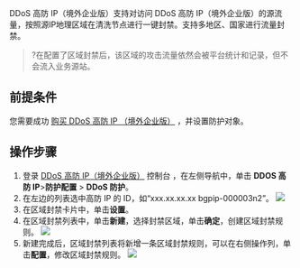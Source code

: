 
DDoS 高防 IP（境外企业版）支持对访问 DDoS 高防 IP（境外企业版）的源流量，按照源IP地理区域在清洗节点进行一键封禁。支持多地区、国家进行流量封禁。
>?在配置了区域封禁后，该区域的攻击流量依然会被平台统计和记录，但不会流入业务源站。
 ## 前提条件
您需要成功 [购买 DDoS 高防 IP （境外企业版）](https://cloud.tencent.com/document/product/1014/56255) ，并设置防护对象。

## 操作步骤
1.  登录 [DDoS 高防 IP（境外企业版）](https://console.cloud.tencent.com/ddos/ddos-basic) 控制台 ，在左侧导航中，单击 **DDOS 高防 IP**>**防护配置** > **DDoS 防护**。
2.  在左边的列表选中高防 IP 的 ID，如“xxx.xx.xx.xx bgpip-000003n2”。
![](https://qcloudimg.tencent-cloud.cn/raw/8522d4bfe3d8ebcc14c11a6403ab22d6.png)
3. 在区域封禁卡片中，单击**设置**。
4. 在区域封禁列表中，单击**新建**，选择封禁区域，单击**确定**，创建区域封禁规则。
![](https://qcloudimg.tencent-cloud.cn/raw/e4ec453ae9a83db8bf42eeb99a46f012.png)
6. 新建完成后，区域封禁列表将新增一条区域封禁规则，可以在右侧操作列，单击**配置**，修改区域封禁规则。
![](https://qcloudimg.tencent-cloud.cn/raw/8cdb252b3eefb8c059d98a1c550cb71c.png)
